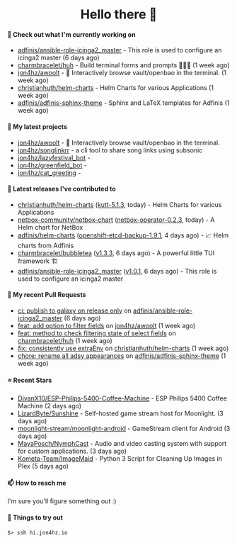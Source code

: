 <h1 align=center>Hello there 👋</h1>

#### 👷 Check out what I'm currently working on

- [adfinis/ansible-role-icinga2_master](https://github.com/adfinis/ansible-role-icinga2_master) - This role is used to configure an icinga2 master (6 days ago)
- [charmbracelet/huh](https://github.com/charmbracelet/huh) - Build terminal forms and prompts 🤷🏻‍♀️ (1 week ago)
- [jon4hz/awoolt](https://github.com/jon4hz/awoolt) - 🐺 Interactively browse vault/openbao in the terminal. (1 week ago)
- [christianhuth/helm-charts](https://github.com/christianhuth/helm-charts) - Helm Charts for various Applications (1 week ago)
- [adfinis/adfinis-sphinx-theme](https://github.com/adfinis/adfinis-sphinx-theme) - Sphinx and LaTeX templates for Adfinis (1 week ago)

#### 🌱 My latest projects

- [jon4hz/awoolt](https://github.com/jon4hz/awoolt) - 🐺 Interactively browse vault/openbao in the terminal.
- [jon4hz/songlinkrr](https://github.com/jon4hz/songlinkrr) - a cli tool to share song links using subsonic
- [jon4hz/lazyfestival_bot](https://github.com/jon4hz/lazyfestival_bot) - 
- [jon4hz/greenfield_bot](https://github.com/jon4hz/greenfield_bot) - 
- [jon4hz/cat_greeting](https://github.com/jon4hz/cat_greeting) - 

#### 🔭 Latest releases I've contributed to

- [christianhuth/helm-charts](https://github.com/christianhuth/helm-charts) ([kutt-5.1.3](https://github.com/christianhuth/helm-charts/releases/tag/kutt-5.1.3), today) - Helm Charts for various Applications
- [netbox-community/netbox-chart](https://github.com/netbox-community/netbox-chart) ([netbox-operator-0.2.3](https://github.com/netbox-community/netbox-chart/releases/tag/netbox-operator-0.2.3), today) - A Helm chart for NetBox
- [adfinis/helm-charts](https://github.com/adfinis/helm-charts) ([openshift-etcd-backup-1.9.1](https://github.com/adfinis/helm-charts/releases/tag/openshift-etcd-backup-1.9.1), 4 days ago) - 📈 Helm charts from Adfinis
- [charmbracelet/bubbletea](https://github.com/charmbracelet/bubbletea) ([v1.3.3](https://github.com/charmbracelet/bubbletea/releases/tag/v1.3.3), 6 days ago) - A powerful little TUI framework 🏗
- [adfinis/ansible-role-icinga2_master](https://github.com/adfinis/ansible-role-icinga2_master) ([v1.0.1](https://github.com/adfinis/ansible-role-icinga2_master/releases/tag/v1.0.1), 6 days ago) - This role is used to configure an icinga2 master

#### 🔨 My recent Pull Requests

- [ci: publish to galaxy on release only](https://github.com/adfinis/ansible-role-icinga2_master/pull/129) on [adfinis/ansible-role-icinga2_master](https://github.com/adfinis/ansible-role-icinga2_master) (6 days ago)
- [feat: add option to filter fields](https://github.com/jon4hz/awoolt/pull/3) on [jon4hz/awoolt](https://github.com/jon4hz/awoolt) (1 week ago)
- [feat: method to check filtering state of select fields](https://github.com/charmbracelet/huh/pull/524) on [charmbracelet/huh](https://github.com/charmbracelet/huh) (1 week ago)
- [fix: consistently use extraEnv](https://github.com/christianhuth/helm-charts/pull/1295) on [christianhuth/helm-charts](https://github.com/christianhuth/helm-charts) (1 week ago)
- [chore: rename all adsy appearances](https://github.com/adfinis/adfinis-sphinx-theme/pull/4) on [adfinis/adfinis-sphinx-theme](https://github.com/adfinis/adfinis-sphinx-theme) (1 week ago)

#### ⭐ Recent Stars

- [DivanX10/ESP-Philips-5400-Coffee-Machine](https://github.com/DivanX10/ESP-Philips-5400-Coffee-Machine) - ESP Philips 5400 Coffee Machine (2 days ago)
- [LizardByte/Sunshine](https://github.com/LizardByte/Sunshine) - Self-hosted game stream host for Moonlight. (3 days ago)
- [moonlight-stream/moonlight-android](https://github.com/moonlight-stream/moonlight-android) - GameStream client for Android (3 days ago)
- [MayaPosch/NymphCast](https://github.com/MayaPosch/NymphCast) - Audio and video casting system with support for custom applications. (3 days ago)
- [Kometa-Team/ImageMaid](https://github.com/Kometa-Team/ImageMaid) - Python 3 Script for Cleaning Up Images in Plex (5 days ago)

#### 📫 How to reach me
I'm sure you'll figure something out :)

#### 👀 Things to try out
```
$> ssh hi.jon4hz.io
```